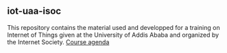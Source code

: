 ## iot-uaa-isoc

This repository contains the material used and developped for a training on Internet of Things given at the University of Addis Ababa and organized by the Internet Society. [Course agenda](agenda.md)
